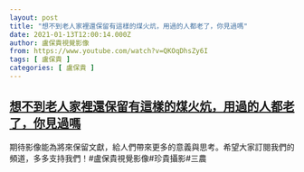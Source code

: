 ```yaml
---
layout: post
title: "想不到老人家裡還保留有這樣的煤火炕，用過的人都老了，你見過嗎"
date: 2021-01-13T12:00:14.000Z
author: 盧保貴視覺影像
from: https://www.youtube.com/watch?v=QKOqDhsZy6I
tags: [ 盧保貴 ]
categories: [ 盧保貴 ]
---
```

<!--1610539214000-->
[想不到老人家裡還保留有這樣的煤火炕，用過的人都老了，你見過嗎](https://www.youtube.com/watch?v=QKOqDhsZy6I)
------

<div>
期待影像能為將來保留文獻，給人們帶來更多的意義與思考。希望大家訂閱我們的頻道，多多支持我們！#盧保貴視覺影像#珍貴攝影#三農
</div>

